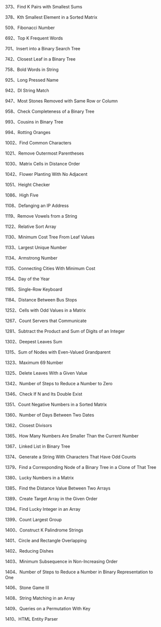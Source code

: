 373、Find K Pairs with Smallest Sums

378、Kth Smallest Element in a Sorted Matrix

509、Fibonacci Number

692、Top K Frequent Words

701、Insert into a Binary Search Tree

742、Closest Leaf in a Binary Tree

758、Bold Words in String

925、Long Pressed Name

942、DI String Match

947、Most Stones Removed with Same Row or Column

958、Check Completeness of a Binary Tree

993、Cousins in Binary Tree

994、Rotting Oranges

1002、Find Common Characters

1021、Remove Outermost Parentheses

1030、Matrix Cells in Distance Order

1042、Flower Planting With No Adjacent

1051、Height Checker

1086、High Five

1108、Defanging an IP Address

1119、Remove Vowels from a String

1122、Relative Sort Array

1130、Minimum Cost Tree From Leaf Values

1133、Largest Unique Number

1134、Armstrong Number

1135、Connecting Cities With Minimum Cost

1154、Day of the Year

1165、Single-Row Keyboard

1184、Distance Between Bus Stops

1252、Cells with Odd Values in a Matrix

1267、Count Servers that Communicate

1281、Subtract the Product and Sum of Digits of an Integer

1302、Deepest Leaves Sum

1315、Sum of Nodes with Even-Valued Grandparent

1323、Maximum 69 Number

1325、Delete Leaves With a Given Value

1342、Number of Steps to Reduce a Number to Zero

1346、Check If N and Its Double Exist

1351、Count Negative Numbers in a Sorted Matrix

1360、Number of Days Between Two Dates

1362、Closest Divisors

1365、How Many Numbers Are Smaller Than the Current Number

1367、Linked List in Binary Tree

1374、Generate a String With Characters That Have Odd Counts

1379、Find a Corresponding Node of a Binary Tree in a Clone of That Tree

1380、Lucky Numbers in a Matrix

1385、Find the Distance Value Between Two Arrays

1389、Create Target Array in the Given Order

1394、Find Lucky Integer in an Array

1399、Count Largest Group

1400、Construct K Palindrome Strings

1401、Circle and Rectangle Overlapping

1402、Reducing Dishes

1403、Minimum Subsequence in Non-Increasing Order

1404、Number of Steps to Reduce a Number in Binary Representation to One

1406、Stone Game III

1408、String Matching in an Array

1409、Queries on a Permutation With Key

1410、HTML Entity Parser
